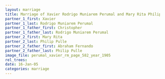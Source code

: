 ```yaml
---
layout: marriage
title: Marriage of Xavier Rodrigo Muniarem Perumal and Mary Rita Philip Pulle
partner_1_first: Xavier
partner_1_last: Rodrigo Muniarem Perumal
partner_1_father_first: Christopher
partner_1_father_last: Rodrigo Muniarem Perumal
partner_2_first: Mary Rita
partner_2_last: Philip Pulle
partner_2_father_first: Abraham Fernando
partner_2_father_last: Philip Pulle
image_file: perumal_xavier_rm_page_582_year_1905
rel_trees:
date: 16-Jan-05
categories: marriage
---
```


